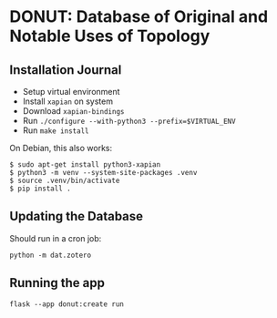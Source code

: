 # DONUT: Database of Original and Notable Uses of Topology

## Installation Journal

- Setup virtual environment
- Install `xapian` on system
- Download `xapian-bindings`
- Run `./configure --with-python3 --prefix=$VIRTUAL_ENV`
- Run `make install`

On Debian, this also works:

```console
$ sudo apt-get install python3-xapian
$ python3 -m venv --system-site-packages .venv
$ source .venv/bin/activate
$ pip install .
```

## Updating the Database

Should run in a cron job:

    python -m dat.zotero

## Running the app

    flask --app donut:create run
